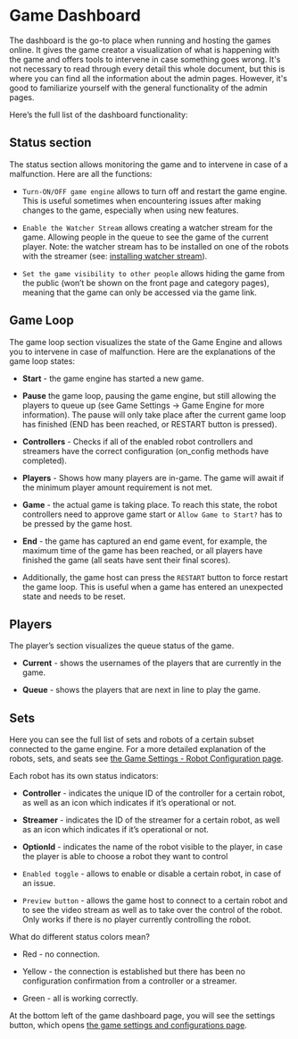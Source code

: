 # Game Dashboard

The dashboard is the go-to place when running and hosting the games online.
It gives the game creator a visualization of what is happening with the game and
offers tools to intervene in case something goes wrong. It's not necessary to read
through every detail this whole document, but this is where you can find all the
information about the admin pages. However, it's good to familiarize yourself with
the general functionality of the admin pages.

Here’s the full list of the dashboard functionality:

## Status section

The status section allows monitoring the game and to intervene in case of a malfunction.
Here are all the functions:

- `Turn-ON/OFF game engine` allows to turn off and restart the game engine. This
    is useful sometimes when encountering issues after making changes to the game,
    especially when using new features.  

- `Enable the Watcher Stream` allows creating a watcher stream for the game. Allowing
    people in the queue to see the game of the current player. Note: the watcher
    stream has to be installed on one of the robots with the streamer (see:
    [installing watcher stream](getting_started.html#installing-surrogate-watcher-stream)).

- `Set the game visibility to other people` allows hiding the game from the public
    (won’t be shown on the front page and category pages), meaning that the game
    can only be accessed via the game link.

## Game Loop

The game loop section visualizes the state of the Game Engine and allows you to
intervene in case of malfunction. Here are the explanations of the game loop states:

- **Start** - the game engine has started a new game.

- **Pause** the game loop, pausing the game engine, but still allowing
    the players to queue up (see Game Settings -> Game Engine for more information).
    The pause will only take place after the current game loop has finished (END
    has been reached, or RESTART button is pressed).

- **Controllers** - Checks if all of the enabled robot controllers
    and streamers have the correct configuration (on_config methods have completed).

- **Players** - Shows how many players are in-game. The game will
    await if the minimum player amount requirement is not met.

- **Game** - the actual game is taking place. To reach this state,
    the robot controllers need to approve game start or `Allow Game to Start?`
    has to be pressed by the game host.

- **End** - the game has captured an end game event, for example,
    the maximum time of the game has been reached, or all players have finished
    the game (all seats have sent their final scores).

- Additionally, the game host can press the `RESTART` button to force restart
    the game loop. This is useful when a game has entered an unexpected state
    and needs to be reset.

## Players

The player’s section visualizes the queue status of the game.

- **Current** - shows the usernames of the players that are currently
    in the game.

- **Queue** - shows the players that are next in line to play
    the game.

## Sets

Here you can see the full list of sets and robots of a certain subset connected
to the game engine. For a more detailed explanation of the robots, sets, and seats
see [the Game Settings - Robot Configuration page](admin_settings.html#robot-configuration).

Each robot has its own status indicators:

- **Controller** - indicates the unique ID of the controller for a
    certain robot, as well as an icon which indicates if it’s operational or not.

- **Streamer** - indicates the ID of the streamer for a certain robot,
    as well as an icon which indicates if it’s operational or not.

- **OptionId** - indicates the name of the robot visible to the player,
    in case the player is able to choose a robot they want to control

- `Enabled toggle` - allows to enable or disable a certain robot,
    in case of an issue.

- `Preview button` - allows the game host to connect to a certain robot and to
    see the video stream as well as to take over the control of the robot.
    Only works if there is no player currently controlling the robot.

What do different status colors mean?

- Red - no connection.

- Yellow - the connection is established but there has been no configuration confirmation
    from a controller or a streamer.

- Green - all is working correctly.

At the bottom left of the game dashboard page, you will see the settings button,
which opens [the game settings and configurations page](admin_settings).
